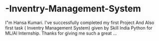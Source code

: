 # -Inventry-Management-System
I"m Hansa Kumari. I've successfully completed my first Project And Also first task ( Inventry Management System) given by Skill India Python for ML/AI Internship. Thanks for giving me such a great …
